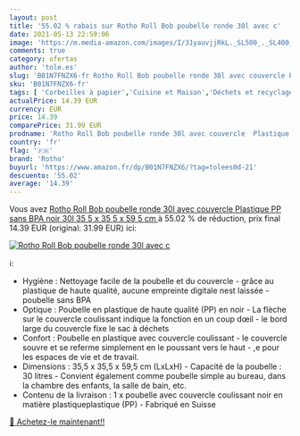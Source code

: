 ```yaml
---
layout: post
title: '55.02 % rabais sur Rotho Roll Bob poubelle ronde 30l avec c'
date: 2021-05-13 22:59:06
image: 'https://m.media-amazon.com/images/I/31yauvjjRkL._SL500_._SL400_.jpg'
comments: true
category: ofertas
author: 'tole.es'
slug: 'B01N7FNZX6-fr Rotho Roll Bob poubelle ronde 30l avec couvercle Plastique...'
sku: 'B01N7FNZX6-fr'
tags: [ 'Corbeilles à papier','Cuisine et Maison','Déchets et recyclage','Rangement et organisation','rotho', ]
actualPrice: 14.39 EUR
currency: EUR
price: 14.39
comparePrice: 31.99 EUR
prodname: 'Rotho Roll Bob poubelle ronde 30l avec couvercle  Plastique  PP  sans BPA  noir  30l  35 5 x 35 5 x 59 5 cm '
country: 'fr'
flag: '🇫🇷'
brand: 'Rotho'
buyurl: 'https://www.amazon.fr/dp/B01N7FNZX6/?tag=tolees0d-21'
descuento: '55.02'
average: '14.39'
---
```


Vous avez [Rotho Roll Bob poubelle ronde 30l avec couvercle  Plastique  PP  sans BPA  noir  30l  35 5 x 35 5 x 59 5 cm ](https://www.amazon.fr/dp/B01N7FNZX6/?tag=tolees0d-21)  à  55.02 % de réduction, prix final  14.39 EUR (original: 31.99 EUR) ici:

[![Rotho Roll Bob poubelle ronde 30l avec c](https://m.media-amazon.com/images/I/31yauvjjRkL._SL500_._SL400_.jpg)](https://www.amazon.fr/dp/B01N7FNZX6/?tag=tolees0d-21)

ℹ️:

- Hygiène : Nettoyage facile de la poubelle et du couvercle - grâce au plastique de haute qualité, aucune empreinte digitale nest laissée - poubelle sans BPA
- Optique : Poubelle en plastique de haute qualité (PP) en noir - La flèche sur le couvercle coulissant indique la fonction en un coup dœil - le bord large du couvercle fixe le sac à déchets
- Confort : Poubelle en plastique avec couvercle coulissant - le couvercle souvre et se referme simplement en le poussant vers le haut - ,e pour les espaces de vie et de travail.
- Dimensions : 35,5 x 35,5 x 59,5 cm (LxLxH) - Capacité de la poubelle : 30 litres - Convient également comme poubelle simple au bureau, dans la chambre des enfants, la salle de bain, etc.
- Contenu de la livraison : 1 x poubelle avec couvercle coulissant noir en matière plastiqueplastique (PP) - Fabriqué en Suisse

[🛒 Achetez-le maintenant!!](https://www.amazon.fr/dp/B01N7FNZX6/?tag=tolees0d-21)
